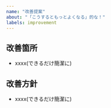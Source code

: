 ```yaml
---
name: "改善提案"
about: "「こうするともっとよくなる」的な！"
labels: improvement
---
```


## 改善箇所

- xxxx(できるだけ簡潔に)

## 改善方針

- xxxx(できるだけ簡潔に)
